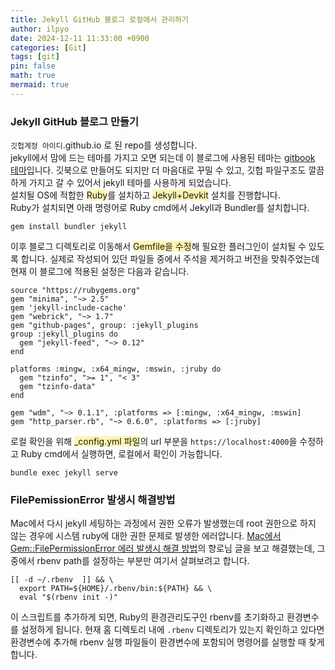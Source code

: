 ```yaml
---
title: Jekyll GitHub 블로그 로컬에서 관리하기
author: ilpyo
date: 2024-12-11 11:33:00 +0900
categories: [Git]
tags: [git]
pin: false
math: true
mermaid: true
---
```


### Jekyll GitHub 블로그 만들기
```깃헙계정 아이디```.github.io 로 된 repo를 생성합니다.   
jekyll에서 맘에 드는 테마를 가지고 오면 되는데 이 블로그에 사용된 테마는 [gitbook 테마](http://jekyllthemes.org/themes/)입니다. 깃북으로 만들어도 되지만 더 마음대로 꾸밀 수 있고, 깃헙 파일구조도 깔끔하게 가지고 갈 수 있어서 jekyll 테마를 사용하게 되었습니다.  
설치될 OS에 적합한 <span style="background-color:#fff5b1">Ruby</span>를 설치하고 <span style="background-color:#fff5b1">Jekyll+Devkit</span> 설치를 진행합니다.    
Ruby가 설치되면 아래 명령어로 Ruby cmd에서 Jekyll과 Bundler를 설치합니다.
```
gem install bundler jekyll 
```
이후 블로그 디렉토리로 이동해서 <span style="background-color:#fff5b1">Gemfile을 수정</span>해 필요한 플러그인이 설치될 수 있도록 합니다. 실제로 작성되어 있던 파일들 중에서 주석을 제거하고 버전을 맞춰주었는데 현재 이 블로그에 적용된 설정은 다음과 같습니다.
```
source "https://rubygems.org"
gem "minima", "~> 2.5"
gem 'jekyll-include-cache'
gem "webrick", "~> 1.7"
gem "github-pages", group: :jekyll_plugins
group :jekyll_plugins do
  gem "jekyll-feed", "~> 0.12"
end

platforms :mingw, :x64_mingw, :mswin, :jruby do
  gem "tzinfo", ">= 1", "< 3"
  gem "tzinfo-data"
end

gem "wdm", "~> 0.1.1", :platforms => [:mingw, :x64_mingw, :mswin]
gem "http_parser.rb", "~> 0.6.0", :platforms => [:jruby]
```
로컬 확인을 위해 <span style="background-color:#fff5b1">_config.yml 파일</span>의 url 부분을 ```https://localhost:4000```을 수정하고 Ruby cmd에서 실행하면, 로컬에서 확인이 가능합니다.
```
bundle exec jekyll serve
```

### FilePemissionError 발생시 해결방법
Mac에서 다시 jekyll 세팅하는 과정에서 권한 오류가 발생했는데 root 권한으로 하지 않는 경우에 시스템 ruby에 대한 권한 문제로 발생한 에러압니다.
[Mac에서 Gem::FilePermissionError 에러 발생시 해결 방법](https://jojoldu.tistory.com/288)의 향로님 글을 보고 해결했는데, 그 중에서 rbenv path를 설정하는 부분만 여기서 살펴보려고 합니다.
```
[[ -d ~/.rbenv  ]] && \
  export PATH=${HOME}/.rbenv/bin:${PATH} && \
  eval "$(rbenv init -)"
```
이 스크립트를 추가하게 되면, Ruby의 환경관리도구인 rbenv를 초기화하고 환경변수를 설정하게 됩니다. 현재 홈 디렉토리 내에 `.rbenv` 디렉토리가 있는지 확인하고 있다면 환경변수에 추가해 rbenv 실행 파일들이 환경변수에 포함되어 명령어를 실행할 때 찾게 합니다.







